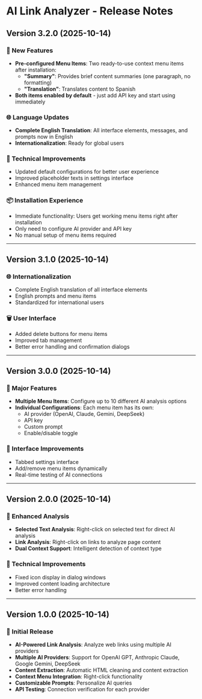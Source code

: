 # AI Link Analyzer - Release Notes

## Version 3.2.0 (2025-10-14)

### 🎯 New Features
- **Pre-configured Menu Items**: Two ready-to-use context menu items after installation:
  - **"Summary"**: Provides brief content summaries (one paragraph, no formatting)
  - **"Translation"**: Translates content to Spanish
- **Both items enabled by default** - just add API key and start using immediately

### 🌐 Language Updates
- **Complete English Translation**: All interface elements, messages, and prompts now in English
- **Internationalization**: Ready for global users

### 🔧 Technical Improvements
- Updated default configurations for better user experience
- Improved placeholder texts in settings interface
- Enhanced menu item management

### 📦 Installation Experience
- Immediate functionality: Users get working menu items right after installation
- Only need to configure AI provider and API key
- No manual setup of menu items required

---

## Version 3.1.0 (2025-10-14)

### 🌐 Internationalization
- Complete English translation of all interface elements
- English prompts and menu items
- Standardized for international users

### 🗑️ User Interface
- Added delete buttons for menu items
- Improved tab management
- Better error handling and confirmation dialogs

---

## Version 3.0.0 (2025-10-14)

### 🎯 Major Features
- **Multiple Menu Items**: Configure up to 10 different AI analysis options
- **Individual Configurations**: Each menu item has its own:
  - AI provider (OpenAI, Claude, Gemini, DeepSeek)
  - API key
  - Custom prompt
  - Enable/disable toggle

### 🔧 Interface Improvements
- Tabbed settings interface
- Add/remove menu items dynamically
- Real-time testing of AI connections

---

## Version 2.0.0 (2025-10-14)

### 🎯 Enhanced Analysis
- **Selected Text Analysis**: Right-click on selected text for direct AI analysis
- **Link Analysis**: Right-click on links to analyze page content
- **Dual Context Support**: Intelligent detection of context type

### 🔧 Technical Improvements
- Fixed icon display in dialog windows
- Improved content loading architecture
- Better error handling

---

## Version 1.0.0 (2025-10-14)

### 🚀 Initial Release
- **AI-Powered Link Analysis**: Analyze web links using multiple AI providers
- **Multiple AI Providers**: Support for OpenAI GPT, Anthropic Claude, Google Gemini, DeepSeek
- **Content Extraction**: Automatic HTML cleaning and content extraction
- **Context Menu Integration**: Right-click functionality
- **Customizable Prompts**: Personalize AI queries
- **API Testing**: Connection verification for each provider